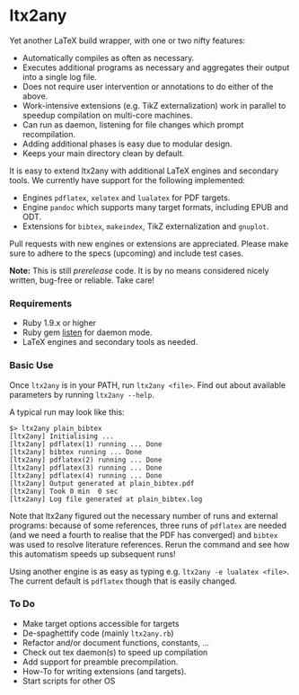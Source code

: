 ltx2any
=======

Yet another LaTeX build wrapper, with one or two nifty features:

 * Automatically compiles as often as necessary.
 * Executes additional programs as necessary and aggregates their output into
   a single log file.
 * Does not require user intervention or annotations to do either of the above.
 * Work-intensive extensions (e.g. TikZ externalization) work in parallel to
   speedup compilation on multi-core machines.
 * Can run as daemon, listening for file changes which prompt recompilation.
 * Adding additional phases is easy due to modular design.
 * Keeps your main directory clean by default.
 
It is easy to extend ltx2any with additional LaTeX engines and secondary tools.
We currently have support for the following implemented:

 * Engines `pdflatex`, `xelatex` and `lualatex` for PDF targets.
 * Engine `pandoc` which supports many target formats, including EPUB and ODT.
 * Extensions for `bibtex`, `makeindex`, TikZ externalization and `gnuplot`.
 
Pull requests with new engines or extensions are appreciated. Please make sure
to adhere to the specs (upcoming) and include test cases.

**Note:** This is still *prerelease* code. It is by no means considered nicely written, 
bug-free or reliable. Take care!

### Requirements ###

 * Ruby 1.9.x or higher
 * Ruby gem [listen](https://github.com/guard/listen) for daemon mode.
 * LaTeX engines and secondary tools as needed.

### Basic Use ###

Once `ltx2any` is in your PATH, run `ltx2any <file>`. Find out about available parameters by running `ltx2any --help`.

A typical run may look like this:

```
$> ltx2any plain_bibtex
[ltx2any] Initialising ...
[ltx2any] pdflatex(1) running ... Done
[ltx2any] bibtex running ... Done
[ltx2any] pdflatex(2) running ... Done
[ltx2any] pdflatex(3) running ... Done
[ltx2any] pdflatex(4) running ... Done
[ltx2any] Output generated at plain_bibtex.pdf
[ltx2any] Took 0 min  0 sec
[ltx2any] Log file generated at plain_bibtex.log
```

Note that ltx2any figured out the necessary number of runs and external programs: 
because of some references, three runs of `pdflatex` are needed (and we 
need a fourth to realise that the PDF has converged) and `bibtex` was
used to resolve literature references.
Rerun the command and see how this automatism speeds up subsequent runs!

Using another engine is as easy as typing e.g. `ltx2any -e lualatex <file>`. The
current default is `pdflatex` though that is easily changed.

### To Do ###
 
 * Make target options accessible for targets
 * De-spaghettify code (mainly `ltx2any.rb`)
 * Refactor and/or document functions, constants, ...
 * Check out tex daemon(s) to speed up compilation
 * Add support for preamble precompilation.
 * How-To for writing extensions (and targets).
 * Start scripts for other OS
